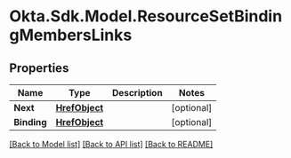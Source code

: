 # Okta.Sdk.Model.ResourceSetBindingMembersLinks

## Properties

Name | Type | Description | Notes
------------ | ------------- | ------------- | -------------
**Next** | [**HrefObject**](HrefObject.md) |  | [optional] 
**Binding** | [**HrefObject**](HrefObject.md) |  | [optional] 

[[Back to Model list]](../README.md#documentation-for-models) [[Back to API list]](../README.md#documentation-for-api-endpoints) [[Back to README]](../README.md)

